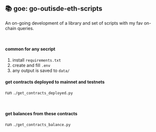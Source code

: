 ## 📚 goe: go-outisde-eth-scripts

An on-going development of a library and set of scripts with my fav on-chain queries.

<br>


#### common for any secript

1. install `requirements.txt`
2. create and fill `.env`
3. any output is saved to `data/`



####  get contracts deployed to mainnet and testnets

run `./get_contracts_deployed.py`


<br>

#### get balances from these contracts

run `./get_contracts_balance.py`